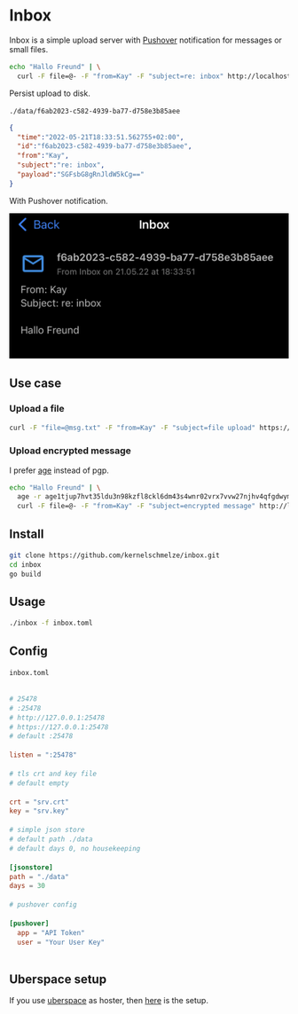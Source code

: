 # Inbox

Inbox is a simple upload server with [Pushover](https://pushover.net/) notification for messages or small files.  

``` bash
echo "Hallo Freund" | \
  curl -F file=@- -F "from=Kay" -F "subject=re: inbox" http://localhost:25478/inbox
```

Persist upload to disk.  

`./data/f6ab2023-c582-4939-ba77-d758e3b85aee`

``` json
{
  "time":"2022-05-21T18:33:51.562755+02:00",
  "id":"f6ab2023-c582-4939-ba77-d758e3b85aee",
  "from":"Kay",
  "subject":"re: inbox",
  "payload":"SGFsbG8gRnJldW5kCg=="
}

```

With Pushover notification.  

![](screenshot/screenshot1.jpeg)

## Use case

### Upload a file

```bash
curl -F "file=@msg.txt" -F "from=Kay" -F "subject=file upload" https://127.0.0.1:12345/inbox
```

### Upload encrypted message

I prefer [age](https://github.com/FiloSottile/age) instead of pgp.

``` bash
echo "Hallo Freund" | \
  age -r age1tjup7hvt35ldu3n98kzfl8ckl6dm43s4wnr02vrx7vvw27njhv4qfgdwym -a -o - | \
  curl -F file=@- -F "from=Kay" -F "subject=encrypted message" http://localhost:25478/inbox

``` 

## Install

```bash
git clone https://github.com/kernelschmelze/inbox.git
cd inbox
go build
```

## Usage

``` bash
./inbox -f inbox.toml
```

## Config

`inbox.toml`  

``` toml

# 25478
# :25478
# http://127.0.0.1:25478
# https://127.0.0.1:25478
# default :25478

listen = ":25478"

# tls crt and key file
# default empty

crt = "srv.crt"
key = "srv.key"

# simple json store
# default path ./data
# default days 0, no housekeeping

[jsonstore]
path = "./data"
days = 30

# pushover config

[pushover]
  app = "API Token"
  user = "Your User Key"
  
```

## Uberspace setup

If you use [uberspace](https://uberspace.de/) as hoster, then [here](uberspace.md) is the setup.  

